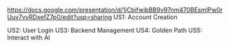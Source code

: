 https://docs.google.com/presentation/d/1jCbifwibBB9v97nm470BEsmlPw0rUuv7vvRDxefZ7p0/edit?usp=sharing US1: Account Creation
<link to template slide> US2: User Login
<link to template slide> US3: Backend Management
<link to template slide> US4: Golden Path
<link to template slide> US5: Interact with AI

